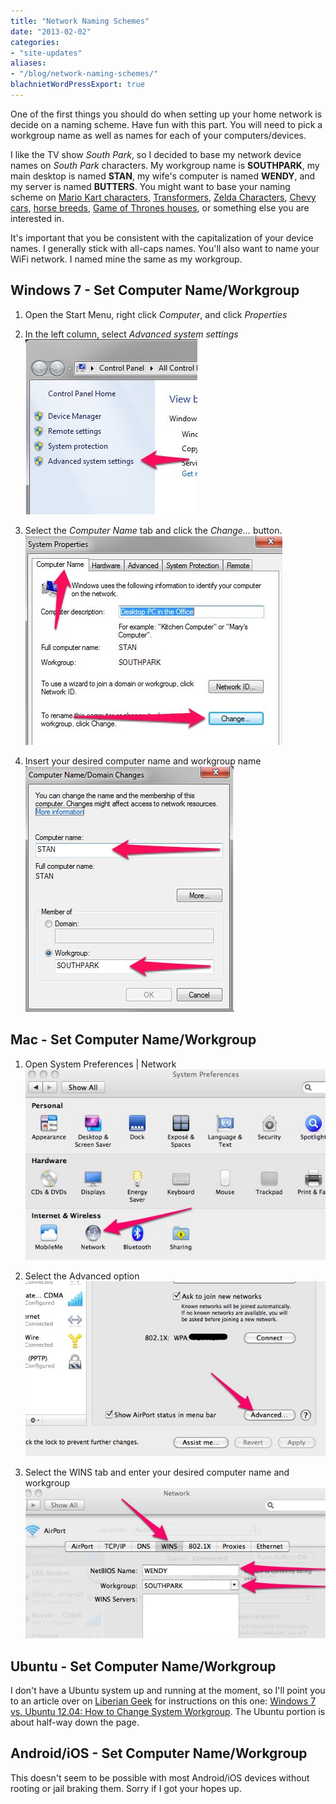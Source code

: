 ```yaml
---
title: "Network Naming Schemes"
date: "2013-02-02"
categories:
- "site-updates"
aliases:
- "/blog/network-naming-schemes/"
blachnietWordPressExport: true
---
```


One of the first things you should do when setting up your home network is decide on a naming scheme. Have fun with this part. You will need to pick a workgroup name as well as names for each of your computers/devices.

I like the TV show _South Park_, so I decided to base my network device names on _South Park_ characters. My workgroup name is **SOUTHPARK**, my main desktop is named **STAN**, my wife's computer is named **WENDY**, and my server is named **BUTTERS**. You might want to base your naming scheme on [Mario Kart characters]([http://en.wikipedia.org/wiki/Mario_Kart#Characters]), [Transformers]([http://en.wikipedia.org/wiki/List_of_The_Transformers_characters]), [Zelda Characters]([http://en.wikipedia.org/wiki/Characters_in_The_Legend_of_Zelda_series]), [Chevy cars]([http://en.wikipedia.org/wiki/List_of_Chevrolet_vehicles]), [horse breeds]([http://en.wikipedia.org/wiki/Horse_breeds]), [Game of Thrones houses]([http://gameofthrones.wikia.com/wiki/Great_Houses]), or something else you are interested in.

It's important that you be consistent with the capitalization of your device names. I generally stick with all-caps names. You'll also want to name your WiFi network. I named mine the same as my workgroup.

## Windows 7 - Set Computer Name/Workgroup

1. Open the Start Menu, right click _Computer_, and click _Properties_
2. In the left column, select _Advanced system settings_ ![System Menu](images/system.jpg)
    
3. Select the _Computer Name_ tab and click the _Change..._ button. ![System Properties](images/systemproperties.jpg)
    
4. Insert your desired computer name and workgroup name ![Computer Name](images/win7-nameworkgroup.jpg)
    

## Mac - Set Computer Name/Workgroup

1. Open System Preferences | Network ![System Preferences | Network](images/sysprefnetwork.jpg)
    
2. Select the Advanced option ![Network Advanced](images/network-advanced.jpg)
    
3. Select the WINS tab and enter your desired computer name and workgroup ![WINS Computer Name and Workgroup](images/sysnameandworkgroup.jpg)
    

## Ubuntu - Set Computer Name/Workgroup

I don't have a Ubuntu system up and running at the moment, so I'll point you to an article over on [Liberian Geek](http://www.liberiangeek.net/) for instructions on this one: [Windows 7 vs. Ubuntu 12.04: How to Change System Workgroup](http://www.liberiangeek.net/2012/05/windows-7-vs-ubuntu-12-04-how-to-change-system-workgroup/). The Ubuntu portion is about half-way down the page.

## Android/iOS - Set Computer Name/Workgroup

This doesn't seem to be possible with most Android/iOS devices without rooting or jail braking them. Sorry if I got your hopes up.
